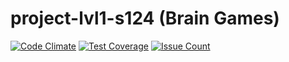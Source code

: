 # project-lvl1-s124 (Brain Games)

[![Code Climate](https://codeclimate.com/github/irastypain/project-lvl1-s124/badges/gpa.svg)](https://codeclimate.com/github/irastypain/project-lvl1-s124)
[![Test Coverage](https://codeclimate.com/github/irastypain/project-lvl1-s124/badges/coverage.svg)](https://codeclimate.com/github/irastypain/project-lvl1-s124/coverage)
[![Issue Count](https://codeclimate.com/github/irastypain/project-lvl1-s124/badges/issue_count.svg)](https://codeclimate.com/github/irastypain/project-lvl1-s124)
